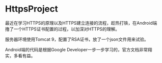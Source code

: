 # HttpsProject
最近在学习HTTPS的原理以及HTTPS建立连接的流程，趁热打铁，在Android端撸了一个HTTPS证书配置的过程，以加深对HTTPS的理解。



服务器环境使用Tomcat 9，配置了RSA证书，放了一个json文件用来试验。



Android端的代码是根据Google Developer一步一步学习的，官方文档非常翔实，多看有益。